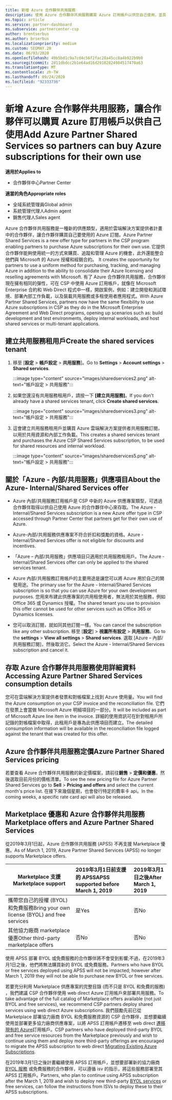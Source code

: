 ```yaml
---
title: 新增 Azure 合作夥伴共用服務
description: 使用 Azure 合作夥伴共用服務購買 Azure 訂用帳戶以供您自己使用，並具有統一的方法來購買、追蹤和管理 Azure。
ms.topic: article
ms.service: partner-dashboard
ms.subservice: partnercenter-csp
author: brentserbus
ms.author: brserbus
ms.localizationpriority: medium
ms.custom: SEOMAY.20
ms.date: 06/03/2020
ms.openlocfilehash: 49b5bd1c9a7cd4c56f2fac28a45cc8a4b922b9b0
ms.sourcegitcommit: 2d11dbdcc2b1e64ad16d29182824984517470a63
ms.translationtype: MT
ms.contentlocale: zh-TW
ms.lasthandoff: 09/24/2020
ms.locfileid: "92333736"
---
```

# <a name="add-azure-partner-shared-services-so-partners-can-buy-azure-subscriptions-for-their-own-use"></a><span data-ttu-id="80198-103">新增 Azure 合作夥伴共用服務，讓合作夥伴可以購買 Azure 訂用帳戶以供自己使用</span><span class="sxs-lookup"><span data-stu-id="80198-103">Add Azure Partner Shared Services so partners can buy Azure subscriptions for their own use</span></span>

<span data-ttu-id="80198-104">**適用於**</span><span class="sxs-lookup"><span data-stu-id="80198-104">**Applies to**</span></span>

- <span data-ttu-id="80198-105">合作夥伴中心</span><span class="sxs-lookup"><span data-stu-id="80198-105">Partner Center</span></span>
 
<span data-ttu-id="80198-106">**適當的角色**</span><span class="sxs-lookup"><span data-stu-id="80198-106">**Appropriate roles**</span></span>

- <span data-ttu-id="80198-107">全域系統管理員</span><span class="sxs-lookup"><span data-stu-id="80198-107">Global admin</span></span>
- <span data-ttu-id="80198-108">系統管理代理人</span><span class="sxs-lookup"><span data-stu-id="80198-108">Admin agent</span></span>
- <span data-ttu-id="80198-109">銷售代理人</span><span class="sxs-lookup"><span data-stu-id="80198-109">Sales agent</span></span>

<span data-ttu-id="80198-110">Azure 合作夥伴共用服務是一種新的供應類型，適用於雲端解決方案提供者計畫中的合作夥伴，讓合作夥伴購買自己要使用的 Azure 訂閱。</span><span class="sxs-lookup"><span data-stu-id="80198-110">Azure Partner Shared Services is a new offer type for partners in the CSP program enabling partners to purchase Azure subscriptions for their own use.</span></span><span data-ttu-id="80198-111"> 它提供合作夥伴能夠使用統一的方式來購買、追蹤和管理 Azure 的機會，此外還能整合他們與 Microsoft 的 Azure 授權和經銷合約。</span><span class="sxs-lookup"><span data-stu-id="80198-111">  It creates the opportunity for partners to use a uniform method for purchasing, tracking, and managing Azure in addition to the ability to consolidate their Azure licensing and reselling agreements with Microsoft.</span></span> <span data-ttu-id="80198-112">有了 Azure 合作夥伴共用服務，合作夥伴現在擁有相同的彈性，可在 CSP 中使用 Azure 訂用帳戶，就像在 Microsoft Enterprise 合約和 Web Direct 程式中一樣，開啟案例，例如：建立開發和測試環境、部署內部工作負載，以及裝載共用服務或多租使用者應用程式。</span><span class="sxs-lookup"><span data-stu-id="80198-112">With Azure Partner Shared Services, partners now have the same flexibility to use Azure subscriptions in CSP as they do in the Microsoft Enterprise Agreement and Web Direct programs, opening up scenarios such as:  build development and test environments, deploy internal workloads, and host shared services or multi-tenant applications.</span></span>  

## <a name="create-the-shared-services-tenant"></a><span data-ttu-id="80198-113">建立共用服務租用戶</span><span class="sxs-lookup"><span data-stu-id="80198-113">Create the shared services tenant</span></span>

1. <span data-ttu-id="80198-114">移至 [**設定**  >  **帳戶設定**  >  **共用服務**]。</span><span class="sxs-lookup"><span data-stu-id="80198-114">Go to **Settings** > **Account settings** > **Shared services**.</span></span>

   :::image type="content" source="images/sharedservices2.png" alt-text="帳戶設定 > 共用服務":::

2. <span data-ttu-id="80198-116">如果您還沒有共用服務租用戶，請按一下 **\[建立共用服務\]**。</span><span class="sxs-lookup"><span data-stu-id="80198-116">If you don't already have a shared services tenant, click **Create shared services**.</span></span>

   :::image type="content" source="images/sharedservices3.png" alt-text="帳戶設定 > 共用服務":::

3. <span data-ttu-id="80198-118">這會建立共用服務租用戶並購買 Azure 雲端解決方案提供者共用服務訂閱，以用於共用資源和內部工作負載。</span><span class="sxs-lookup"><span data-stu-id="80198-118">This creates a shared services tenant and purchases the Azure CSP Shared Services subscription, to be used for shared resources and internal workload.</span></span>

   :::image type="content" source="images/sharedservices5.png" alt-text="帳戶設定 > 共用服務":::

## <a name="about-the-azure--internalshared-services-offer"></a><span data-ttu-id="80198-120">關於「Azure - 內部/共用服務」供應項目</span><span class="sxs-lookup"><span data-stu-id="80198-120">About the Azure- Internal/Shared Services offer</span></span>

- <span data-ttu-id="80198-121">Azure 內部/共用服務訂用帳戶是 CSP 中新的 Azure 供應專案類型，可透過合作夥伴取得以供自己使用 Azure 的合作夥伴中心來存取。</span><span class="sxs-lookup"><span data-stu-id="80198-121">The Azure - Internal/Shared Services subscription is a new Azure offer type in CSP accessed through Partner Center that partners get for their own use of Azure.</span></span>

- <span data-ttu-id="80198-122">Azure-內部/共用服務供應專案不符合折扣和獎勵的資格。</span><span class="sxs-lookup"><span data-stu-id="80198-122">Azure - Internal/Shared Services offer is not eligible for discounts and incentives.</span></span>

- <span data-ttu-id="80198-123">「Azure – 內部/共用服務」供應項目只適用於共用服務租用戶。</span><span class="sxs-lookup"><span data-stu-id="80198-123">The Azure - Internal/Shared Services offer can only be applied to the shared services tenant.</span></span>

- <span data-ttu-id="80198-124">Azure 內部/共用服務訂用帳戶的主要用途是讓您可以將 Azure 用於自己的開發用途。</span><span class="sxs-lookup"><span data-stu-id="80198-124">The primary use for the Azure - Internal/Shared Services subscription is so that you can use Azure for your own development purposes.</span></span> <span data-ttu-id="80198-125">您用來布建此供應專案的共用租使用者，無法用於其他服務，例如 Office 365 或 Dynamics 授權。</span><span class="sxs-lookup"><span data-stu-id="80198-125">The shared tenant you use to provision this offer cannot be used for other services such as Office 365 or Dynamics licenses.</span></span>

- <span data-ttu-id="80198-126">您可以取消訂閱，就如同其他訂閱一樣。</span><span class="sxs-lookup"><span data-stu-id="80198-126">You can cancel the subscription like any other subscription.</span></span> <span data-ttu-id="80198-127">移至 [**設定**]  >  **視圖所有設定**  >  **共用服務**。</span><span class="sxs-lookup"><span data-stu-id="80198-127">Go to the **settings** > **View all settings** > **Shared services**.</span></span> <span data-ttu-id="80198-128">選取 \[Azure – 內部/共用服務訂閱\]，然後取消它。</span><span class="sxs-lookup"><span data-stu-id="80198-128">Select the Azure - Internal/Shared Services subscription and cancel it.</span></span>

## <a name="accessing-azure-partner-shared-services-consumption-details"></a><span data-ttu-id="80198-129">存取 Azure 合作夥伴共用服務使用詳細資料</span><span class="sxs-lookup"><span data-stu-id="80198-129">Accessing Azure Partner Shared Services consumption details</span></span>

<span data-ttu-id="80198-130">您可在雲端解決方案提供者發票和對帳檔案上找到 Azure 使用量。</span><span class="sxs-lookup"><span data-stu-id="80198-130">You will find the Azure consumption on your CSP invoice and the reconciliation file.</span></span> <span data-ttu-id="80198-131">它們在發票上會當做 Microsoft Azure 明細項目的一部分。</span><span class="sxs-lookup"><span data-stu-id="80198-131">It will be included as part of Microsoft Azure line item in the invoice.</span></span> <span data-ttu-id="80198-132">詳細的使用資訊可在針對租用戶所記錄的對帳檔案中取得，此租用戶是專為此供應項目而建立。</span><span class="sxs-lookup"><span data-stu-id="80198-132">The detailed consumption information will be available in the reconciliation file logged against the tenant that was created for this offer.</span></span>

## <a name="azure-partner-shared-services-pricing"></a><span data-ttu-id="80198-133">Azure 合作夥伴共用服務定價</span><span class="sxs-lookup"><span data-stu-id="80198-133">Azure Partner Shared Services pricing</span></span>

<span data-ttu-id="80198-134">若要查看 Azure 合作夥伴共用服務的新定價檔案，請前往**銷售**  >  **定價和優惠**，然後選取目前月份的價格清單。</span><span class="sxs-lookup"><span data-stu-id="80198-134">To see the new pricing file for Azure Partner Shared Services go to **Sell** > **Pricing and offers** and select the current month's price list.</span></span> <span data-ttu-id="80198-135">在接下來幾個星期，也會發行特定的費率卡 api。</span><span class="sxs-lookup"><span data-stu-id="80198-135">In the coming weeks, a specific rate card api will also be released.</span></span>

## <a name="marketplace-offers-and-azure-partner-shared-services"></a><span data-ttu-id="80198-136">Marketplace 優惠和 Azure 合作夥伴共用服務</span><span class="sxs-lookup"><span data-stu-id="80198-136">Marketplace offers and Azure Partner Shared Services</span></span>

<span data-ttu-id="80198-137">從2019年3月1日起，Azure 合作夥伴共用服務 (APSS) 不再支援 Marketplace 優惠。</span><span class="sxs-lookup"><span data-stu-id="80198-137">As of March 1, 2019, Azure Partner Shared Services (APSS) no longer supports Marketplace offers.</span></span>

|<span data-ttu-id="80198-138">**Marketplace 支援**</span><span class="sxs-lookup"><span data-stu-id="80198-138">**Marketplace support**</span></span>   |<span data-ttu-id="80198-139">**2019年3月1日前支援的 APSS**</span><span class="sxs-lookup"><span data-stu-id="80198-139">**APSS supported before March 1, 2019**</span></span>|<span data-ttu-id="80198-140">**2019年3月1日之後**</span><span class="sxs-lookup"><span data-stu-id="80198-140">**After March 1, 2019**</span></span>|
|---------------------------|:----------------------------|:-------------------|
|<span data-ttu-id="80198-141">攜帶您自己的授權 (BYOL) 和免費服務</span><span class="sxs-lookup"><span data-stu-id="80198-141">Bring your own license (BYOL) and free services</span></span>   | <span data-ttu-id="80198-142">是</span><span class="sxs-lookup"><span data-stu-id="80198-142">Yes</span></span>   | <span data-ttu-id="80198-143">否</span><span class="sxs-lookup"><span data-stu-id="80198-143">No</span></span>|
|<span data-ttu-id="80198-144">其他協力廠商 marketplace 優惠</span><span class="sxs-lookup"><span data-stu-id="80198-144">Other third-party marketplace offers</span></span>   | <span data-ttu-id="80198-145">否</span><span class="sxs-lookup"><span data-stu-id="80198-145">No</span></span>   |<span data-ttu-id="80198-146">否</span><span class="sxs-lookup"><span data-stu-id="80198-146">No</span></span>|

<span data-ttu-id="80198-147">使用 APSS 部署 BYOL 或免費服務的合作夥伴將不會受到影響;不過，在2019年3月1日之後，他們將無法購買新的 BYOL 或免費服務。</span><span class="sxs-lookup"><span data-stu-id="80198-147">Partners who have BYOL or free services deployed using APSS will not be impacted; however after March 1, 2019 they will not be able to purchase new BYOL or free services.</span></span>

<span data-ttu-id="80198-148">若要充分利用 Marketplace 供應專案的完整目錄 (而不只是 BYOL 和免費的服務) ，我們建議 CSP 合作夥伴使用 web direct Azure 訂用帳戶來部署共用服務。</span><span class="sxs-lookup"><span data-stu-id="80198-148">To take advantage of the full catalog of Marketplace offers available (not just BYOL and free services), we recommend CSP partners deploy shared services using web direct Azure subscriptions.</span></span>  <span data-ttu-id="80198-149">我們鼓勵先前已從 Marketplace 部署協力廠商 BYOL 和免費服務資源的 CSP 合作夥伴，並想要繼續使用並部署更多協力廠商供應專案，以將 APSS 訂用帳戶遷移至 web direct [遷移現有的 Azure](/azure/cloud-solution-provider/migration/migration#migrating-existing-azure-subscriptions)訂用帳戶。</span><span class="sxs-lookup"><span data-stu-id="80198-149">CSP partners who have deployed third-party BYOL and free service resources from the Marketplace previously and wish to continue using them and deploy more third-party offerings are encouraged to migrate the APSS subscription to web direct [Migrating Existing Azure Subscriptions](/azure/cloud-solution-provider/migration/migration#migrating-existing-azure-subscriptions).</span></span>

<span data-ttu-id="80198-150">在2019年3月1日之後計畫繼續使用 APSS 訂用帳戶，並想要部署新的協力廠商 [BYOL 服務](https://azuremarketplace.microsoft.com/marketplace/apps?filters=byol) 或免費服務的合作夥伴，可以遵循 isv 的指示，將這些服務部署至其 APSS 訂用帳戶。</span><span class="sxs-lookup"><span data-stu-id="80198-150">Partners, who plan to continue using APSS subscription after the March 1, 2019 and wish to deploy new third-party [BYOL services](https://azuremarketplace.microsoft.com/marketplace/apps?filters=byol) or free services, can follow the instructions from ISVs to deploy these to their APSS subscriptions.</span></span>